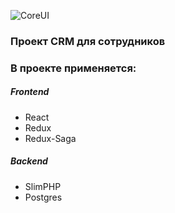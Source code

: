 ![CoreUI](https://i.ytimg.com/vi/Gi7jW5YA3Ho/maxresdefault.jpg)
### Проект CRM для сотрудников

### В проекте применяется:
##### Frontend
- React
- Redux
- Redux-Saga
##### Backend
- SlimPHP
- Postgres
